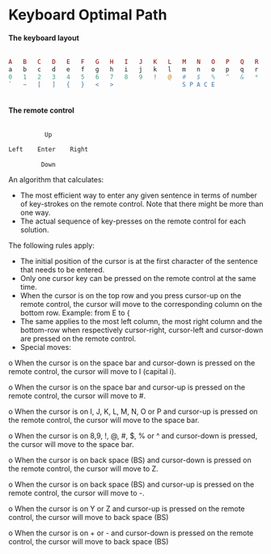 Keyboard Optimal Path
=====================

#### The keyboard layout

```php

A	B	C	D	E	F	G	H	I	J	K	L	M	N	O	P	Q	R	S	T	U	V	W	X	Y	Z
a	b	c	d	e	f	g	h	i	j	k	l	m	n	o	p	q	r	s	t	u	v	w	x	y	z
0	1	2	3	4	5	6	7	8	9	!	@	#	$	%	^	&	*	(	)	?	/	|	\	+	-
`	~	[	]	{	}	<	>	             	S P A C E 	     		.	,	;	:	‘	“	_	=	BS
	
```



#### The remote control

```php

          Up

Left    Enter    Right
   
         Down

```

An algorithm that calculates:

- The most efficient way to enter any given sentence in terms of number of key-strokes on the remote control. Note that there might be more than one way.
- The actual sequence of key-presses on the remote control for each solution.

The following rules apply:

-	The initial position of the cursor is at the first character of the sentence that needs to be entered.
-	Only one cursor key can be pressed on the remote control at the same time.
-	When the cursor is on the top row and you press cursor-up on the remote control, the cursor will move to the corresponding column on the bottom row. Example: from E to {
-	The same applies to the most left column, the most right column and the bottom-row when respectively cursor-right, cursor-left and cursor-down are pressed on the remote control.
-	Special moves:

  o	When the cursor is on the space bar and cursor-down is pressed on the remote control, the cursor will move to I (capital i).

  o	When the cursor is on the space bar and cursor-up is pressed on the remote control, the cursor will move to #.

  o	When the cursor is on I, J, K, L, M, N, O or P and cursor-up is pressed on the remote control, the cursor will move to the space bar.

  o	When the cursor is on 8,9, !, @, #, $, % or ^ and cursor-down is pressed, the cursor will move to the space bar.

  o	When the cursor is on back space (BS) and cursor-down is pressed on the remote control, the cursor will move to Z. 

  o	When the cursor is on back space (BS) and cursor-up is pressed on the remote control, the cursor will move to -. 

  o	When the cursor is on Y or Z and cursor-up is pressed on the remote control, the cursor will move to back space (BS)

  o	When the cursor is on + or - and cursor-down is pressed on the remote control, the cursor will move to back space (BS)
